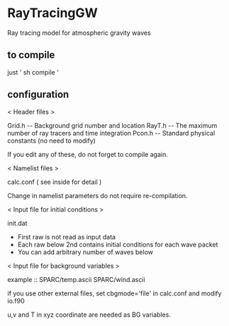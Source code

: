 # RayTracingGW
Ray tracing model for atmospheric gravity waves


## to compile 
just ' sh compile '

## configuration 

< Header files >

Grid.h -- Background grid number and location
RayT.h -- The maximum number of ray tracers and time integration
Pcon.h -- Standard physical constants (no need to modify)

If you edit any of these, do not forget to compile again. 


< Namelist files >

calc.conf ( see inside for detail )

Change in namelist parameters do not require re-compilation.

< Input file for initial conditions >

init.dat
- First raw is not read as input data 
- Each raw below 2nd contains initial conditions for each wave packet  
- You can add arbitrary number of waves below

< Input file for background variables >

 example :: SPARC/temp.ascii SPARC/wind.ascii

 if you use other external files,
 set cbgmode='file' in calc.conf and modify io.f90

 u,v and T in xyz coordinate are needed as BG variables.

